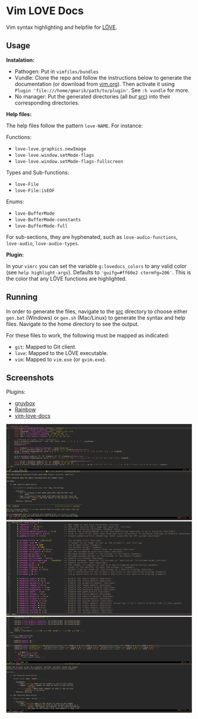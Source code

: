Vim LOVE Docs
===

Vim syntax highlighting and helpfile for [LÖVE](http://love2d.org).

Usage
---

__Instalation:__

- Pathogen: Put in `vimfiles/bundles`
- Vundle: Clone the repo and follow the instructions below to generate the documentation (or download from [vim.org](http://www.vim.org/scripts/script.php?script_id=5298)). Then activate it using `Plugin 'file:///home/gmarik/path/to/plugin'`. See `:h vundle` for more.
- No manager: Put the generated directories (all *but* [src](src)) into their corresponding directories.

__Help files:__

The help files follow the pattern `love-NAME`. For instance:

Functions:
- `love-love.graphics.newImage`
- `love-love.window.setMode-flags`
- `love-love.window.setMode-flags-fullscreen`

Types and Sub-functions:
- `love-File`
- `love-File:isEOF`

Enums:
- `love-BufferMode`
- `love-BufferMode-constants`
- `love-BufferMode-full`

For sub-sections, they are hyphenated, such as `love-audio-functions`, `love-audio`, `love-audio-types`.

__Plugin:__

In your `vimrc` you can set the variable `g:lovedocs_colors` to any valid color (see `help highlight-args`). Defaults to `'guifg=#ff60e2 ctermfg=206'`. This is the color that any LÖVE functions are highlighted.

Running
---

In order to generate the files, navigate to the [src](src) directory to choose either `gen.bat` (Windows) or `gen.sh` (Mac/Linux) to generate the syntax and help files. Navigate to the home directory to see the output. 

For these files to work, the following must be mapped as indicated:

- `git`: Mapped to Git client.
- `love`: Mapped to the LÖVE executable.
- `vim`: Mapped to `vim.exe` (or `gvim.exe`).

Screenshots
---

Plugins:
- [gruvbox](https://github.com/morhetz/gruvbox)
- [Rainbow](https://github.com/luochen1990/rainbow)
- [vim-love-docs](https://github.com/davisdude/vim-love-docs)

![](src/pics/screen1.png)
![](src/pics/screen2.png)
![](src/pics/screen3.png)
